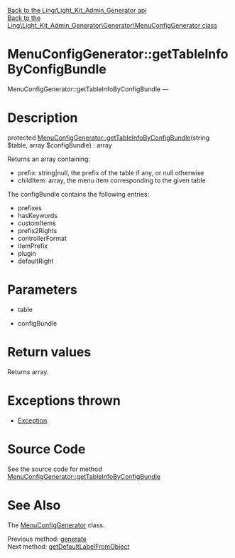 [Back to the Ling/Light_Kit_Admin_Generator api](https://github.com/lingtalfi/Light_Kit_Admin_Generator/blob/master/doc/api/Ling/Light_Kit_Admin_Generator.md)<br>
[Back to the Ling\Light_Kit_Admin_Generator\Generator\MenuConfigGenerator class](https://github.com/lingtalfi/Light_Kit_Admin_Generator/blob/master/doc/api/Ling/Light_Kit_Admin_Generator/Generator/MenuConfigGenerator.md)


MenuConfigGenerator::getTableInfoByConfigBundle
================



MenuConfigGenerator::getTableInfoByConfigBundle — 




Description
================


protected [MenuConfigGenerator::getTableInfoByConfigBundle](https://github.com/lingtalfi/Light_Kit_Admin_Generator/blob/master/doc/api/Ling/Light_Kit_Admin_Generator/Generator/MenuConfigGenerator/getTableInfoByConfigBundle.md)(string $table, array $configBundle) : array




Returns an array containing:
- prefix: string|null, the prefix of the table if any, or null otherwise
- childItem: array, the menu item corresponding to the given table

The configBundle contains the following entries:
- prefixes
- hasKeywords
- customItems
- prefix2Rights
- controllerFormat
- itemPrefix
- plugin
- defaultRight




Parameters
================


- table

    

- configBundle

    


Return values
================

Returns array.


Exceptions thrown
================

- [Exception](http://php.net/manual/en/class.exception.php).&nbsp;







Source Code
===========
See the source code for method [MenuConfigGenerator::getTableInfoByConfigBundle](https://github.com/lingtalfi/Light_Kit_Admin_Generator/blob/master/Generator/MenuConfigGenerator.php#L142-L202)


See Also
================

The [MenuConfigGenerator](https://github.com/lingtalfi/Light_Kit_Admin_Generator/blob/master/doc/api/Ling/Light_Kit_Admin_Generator/Generator/MenuConfigGenerator.md) class.

Previous method: [generate](https://github.com/lingtalfi/Light_Kit_Admin_Generator/blob/master/doc/api/Ling/Light_Kit_Admin_Generator/Generator/MenuConfigGenerator/generate.md)<br>Next method: [getDefaultLabelFromObject](https://github.com/lingtalfi/Light_Kit_Admin_Generator/blob/master/doc/api/Ling/Light_Kit_Admin_Generator/Generator/MenuConfigGenerator/getDefaultLabelFromObject.md)<br>

